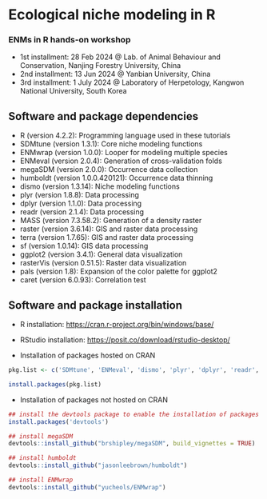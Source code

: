 # Ecological niche modeling in R
### ENMs in R hands-on workshop 
- 1st installment: 28 Feb 2024 @ Lab. of Animal Behaviour and Conservation, Nanjing Forestry University, China
- 2nd installment: 13 Jun 2024 @ Yanbian University, China
- 3rd installment: 1 July 2024 @ Laboratory of Herpetology, Kangwon National University, South Korea

## Software and package dependencies
- R (version 4.2.2): Programming language used in these tutorials
- SDMtune (version 1.3.1): Core niche modeling functions
- ENMwrap (version 1.0.0): Looper for modeling multiple species
- ENMeval (version 2.0.4): Generation of cross-validation folds
- megaSDM (version 2.0.0): Occurrence data collection
- humboldt (version 1.0.0.420121): Occurrence data thinning
- dismo (version 1.3.14): Niche modeling functions
- plyr (version 1.8.8): Data processing
- dplyr (version 1.1.0): Data processing
- readr (version 2.1.4): Data processing
- MASS (version 7.3.58.2): Generation of a density raster 
- raster (version 3.6.14): GIS and raster data processing
- terra (version 1.7.65): GIS and raster data processing
- sf (version 1.0.14): GIS data processing
- ggplot2 (version 3.4.1): General data visualization
- rasterVis (version 0.51.5): Raster data visualization
- pals (version 1.8): Expansion of the color palette for ggplot2
- caret (version 6.0.93): Correlation test

## Software and package installation
- R installation: https://cran.r-project.org/bin/windows/base/

- RStudio installation: https://posit.co/download/rstudio-desktop/

- Installation of packages hosted on CRAN
```r
pkg.list <- c('SDMtune', 'ENMeval', 'dismo', 'plyr', 'dplyr', 'readr', 'MASS', 'raster', 'terra', 'ggplot2', 'rasterVis', 'sf', 'pals', 'caret')

install.packages(pkg.list) 
```

- Installation of packages not hosted on CRAN
```r
## install the devtools package to enable the installation of packages from non-CRAN repositories
install.packages('devtools')

## install megaSDM
devtools::install_github("brshipley/megaSDM", build_vignettes = TRUE)

## install humboldt
devtools::install_github("jasonleebrown/humboldt")

## install ENMwrap
devtools::install_github("yucheols/ENMwrap")
```


